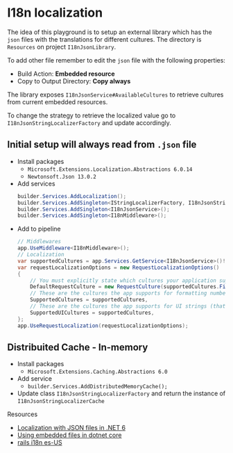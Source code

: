 # I18n localization
The idea of this playground is to setup an external library which has the `json` files with the translations for different cultures. The directory is `Resources` on project `I18nJsonLibrary`.

To add other file remember to edit the `json` file with the following properties:
- Build Action: **Embedded resource**
- Copy to Output Directory: **Copy always**

The library exposes `I18nJsonService#AvailableCultures` to retrieve cultures from current embedded resources.

To change the strategy to retrieve the localized value go to `I18nJsonStringLocalizerFactory` and update accordingly.

## Initial setup will always read from `.json` file
- Install packages
  - `Microsoft.Extensions.Localization.Abstractions 6.0.14`
  - `Newtonsoft.Json 13.0.2`
- Add services
  ```csharp
  builder.Services.AddLocalization();
  builder.Services.AddSingleton<IStringLocalizerFactory, I18nJsonStringLocalizerFactory>();
  builder.Services.AddSingleton<I18nJsonService>();
  builder.Services.AddSingleton<I18nMiddleware>();
  ```
- Add to pipeline
  ```csharp
  // Middlewares
  app.UseMiddleware<I18nMiddleware>();
  // Localization
  var supportedCultures = app.Services.GetService<I18nJsonService>()!.AvailableCultures().ToList();
  var requestLocalizationOptions = new RequestLocalizationOptions()
  {
      // You must explicitly state which cultures your application supports.
      DefaultRequestCulture = new RequestCulture(supportedCultures.First()),
      // These are the cultures the app supports for formatting numbers, dates, etc.
      SupportedCultures = supportedCultures,
      // These are the cultures the app supports for UI strings (that we have localized resources for).
      SupportedUICultures = supportedCultures,
  };
  app.UseRequestLocalization(requestLocalizationOptions);
  ```

## Distribuited Cache - In-memory
- Install packages
  - `Microsoft.Extensions.Caching.Abstractions 6.0`
- Add service
  - `builder.Services.AddDistributedMemoryCache();`
- Update class `I18nJsonStringLocalizerFactory` and return the instance of `I18nJsonStringLocalizerCache`

Resources
- [Localization with JSON files in .NET 6](https://cloudcoders.xyz/blog/localization-with-json-files-in-net6/)
- [Using embedded files in dotnet core](https://josef.codes/using-embedded-files-in-dotnet-core/)
- [rails i18n es-US](https://github.com/svenfuchs/rails-i18n/blob/master/rails/locale/en-US.yml)

